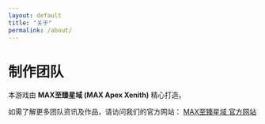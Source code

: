 ```yaml
---
layout: default
title: "关于"
permalink: /about/
---
```


# 制作团队

本游戏由 **MAX至臻星域 (MAX Apex Xenith)** 精心打造。  

如需了解更多团队资讯及作品，请访问我们的官方网站：
<a class="button" href="https://max-a-x.github.io/" target="_blank">MAX至臻星域 官方网站</a>
